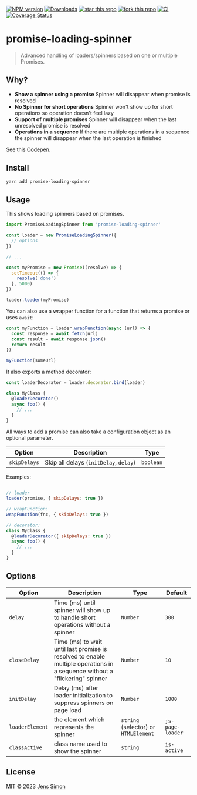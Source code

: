 [![NPM version][npm-image]][npm-url] [![Downloads][npm-downloads-image]][npm-url] [![star this repo][gh-stars-image]][gh-url] [![fork this repo][gh-forks-image]][gh-url] [![CI][gh-status-image]][gh-status-url] [![Coverage Status][coveralls-image]][coveralls-url]

# promise-loading-spinner

> Advanced handling of loaders/spinners based on one or multiple Promises.

## Why?

- **Show a spinner using a promise** Spinner will disappear when promise is resolved
- **No Spinner for short operations** Spinner won't show up for short operations so operation doesn't feel lazy
- **Support of multiple promises** Spinner will disappear when the last unresolved promise is resolved
- **Operations in a sequence** If there are multiple operations in a sequence the spinner will disappear when the last operation is finished

See this [Codepen](https://codepen.io/jenssimon/pen/NJmmJe).

## Install

```sh
yarn add promise-loading-spinner
```

## Usage

This shows loading spinners based on promises.

```javascript
import PromiseLoadingSpinner from 'promise-loading-spinner'

const loader = new PromiseLoadingSpinner({
  // options
})

// ...

const myPromise = new Promise((resolve) => {
  setTimeout(() => {
    resolve('done')
  }, 5000)
})

loader.loader(myPromise)
```

You can also use a wrapper function for a function that returns a promise or uses `await`:

```javascript
const myFunction = loader.wrapFunction(async (url) => {
  const response = await fetch(url)
  const result = await response.json()
  return result
})

myFunction(someUrl)
```

It also exports a method decorator:

```javascript
const loaderDecorator = loader.decorator.bind(loader)

class MyClass {
  @loaderDecorator()
  async foo() {
    // ...
  }
}
```

All ways to add a promise can also take a configuration object as an optional parameter.

Option  | Description | Type
--------|-------------|------
`skipDelays` |  Skip all delays (`initDelay`, `delay`) | `boolean`

Examples:

```javascript

// loader
loader(promise, { skipDelays: true })

// wrapFunction:
wrapFunction(fnc, { skipDelays: true })

// decorator:
class MyClass {
  @loaderDecorator({ skipDelays: true })
  async foo() {
    // ...
  }
}
```

## Options

Option  | Description | Type | Default
--------|-------------|------|--------
`delay` | Time (ms) until spinner will show up to handle short operations without a spinner | `Number` | `300`
`closeDelay` | Time (ms) to wait until last promise is resolved to enable multiple operations in a sequence without a "flickering" spinner | `Number` | `10`
`initDelay` | Delay (ms) after loader initialization to suppress spinners on page load | `Number` | `1000`
`loaderElement` | the element which represents the spinner | `string` (selector) or `HTMLElement`| `js-page-loader`
`classActive` | class name used to show the spinner | `string` | `is-active`

## License

MIT © 2023 [Jens Simon](https://github.com/jenssimon)

[npm-url]: https://www.npmjs.com/package/promise-loading-spinner
[npm-image]: https://badgen.net/npm/v/promise-loading-spinner
[npm-downloads-image]: https://badgen.net/npm/dw/promise-loading-spinner

[gh-url]: https://github.com/jenssimon/promise-loading-spinner
[gh-stars-image]: https://badgen.net/github/stars/jenssimon/promise-loading-spinner
[gh-forks-image]: https://badgen.net/github/forks/jenssimon/promise-loading-spinner
[gh-status-image]: https://github.com/jenssimon/promise-loading-spinner/actions/workflows/ci.yml/badge.svg
[gh-status-url]: https://github.com/jenssimon/promise-loading-spinner/actions/workflows/ci.yml

[coveralls-url]: https://coveralls.io/github/jenssimon/promise-loading-spinner?branch=main
[coveralls-image]: https://coveralls.io/repos/github/jenssimon/promise-loading-spinner/badge.svg?branch=main
